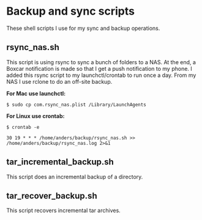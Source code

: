 # Backup and sync scripts

These shell scripts I use for my sync and backup operations.

## rsync_nas.sh

This script is using rsync to sync a bunch of folders to a NAS.
At the end, a Boxcar notification is made so that I get a push notification to my phone.
I added this rsync script to my launchctl/crontab to run once a day.
From my NAS I use rclone to do an off-site backup.

__For Mac use launchctl:__

```shell
$ sudo cp com.rsync_nas.plist /Library/LaunchAgents
```

__For Linux use crontab:__

```shell
$ crontab -e
```

```
30 19 * * * /home/anders/backup/rsync_nas.sh >> /home/anders/backup/rsync_nas.log 2>&1
```

## tar_incremental_backup.sh

This script does an incremental backup of a directory.

## tar_recover_backup.sh

This script recovers incremental tar archives.

